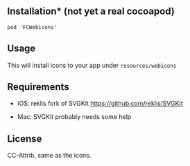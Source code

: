 Installation* (not yet a real cocoapod) 
------------

    pod 'FCWebicons'


Usage
-----


This will install icons to your app under `resources/webicons`

Requirements
------------

* iOS: reklis fork of SVGKit https://github.com/reklis/SVGKit

* Mac: SVGKit probably needs some help


License
-------

CC-Attrib, same as the icons.
